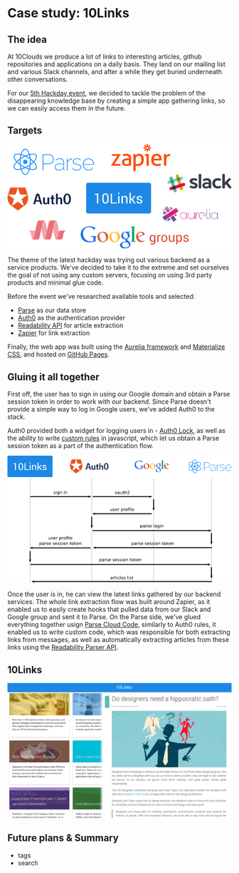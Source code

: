 # Case study: 10Links

## The idea

At 10Clouds we produce a lot of links to interesting articles, github repositories and applications on a daily basis. They land on our mailing list and various Slack channels, and after a while they get buried underneath other conversations.

For our [5th Hackday event][5th hackday post], we decided to tackle the problem of the disappearing knowledge base by creating a simple app gathering links, so we can easily access them in the future.

## Targets

![Logos](tech-cloud.png)

The theme of the latest hackday was trying out various backend as a service products. We've decided to take it to the extreme and set ourselves the goal of not using any custom servers, focusing on using 3rd party products and minimal glue code.

Before the event we've researched available tools and selected:
- [Parse][] as our data store
- [Auth0][] as the authentication provider
- [Readability API][] for article extraction
- [Zapier][] for link extraction

Finally, the web app was built using the [Aurelia framework][aurelia] and [Materialize CSS][], and hosted on [GitHub Pages][].

## Gluing it all together

First off, the user has to sign in using our Google domain and obtain a Parse session token in order to work with our backend. Since Parse doesn't provide a simple way to log in Google users, we've added Auth0 to the stack. 

Auth0 provided both a widget for logging users in - [Auth0 Lock][], as well as the ability to write [custom rules][auth0 rules] in javascript, which let us obtain a Parse session token as a part of the authentication flow.

![Authentication flow](auth-flow.png)

Once the user is in, he can view the latest links gathered by our backend services. The whole link extraction flow was built around Zapier, as it enabled us to easily create hooks that pulled data from our Slack and Google group and sent it to Parse. On the Parse side, we've glued everything together usign [Parse Cloud Code][], similarly to Auth0 rules, it enabled us to write custom code, which was responsible for both extracting links from messages, as well as automatically extracting articles from these links using the [Readability Parser API][readability parser].

## 10Links

![End result](result.png)



## Future plans & Summary
- tags
- search

[5th hackday post]: http://10clouds.com/blog/hackday-v-why-we-all-love-codefesting/
[aurelia]: http://aurelia.io/
[auth0]: https://auth0.com/
[auth0 lock]: https://auth0.com/lock
[auth0 rules]: https://auth0.com/docs/rules
[google groups]: https://groups.google.com
[materialize css]: http://materializecss.com/
[parse]: https://parse.com/
[parse cloud code]: https://parse.com/docs/js/guide#cloud-code
[readability api]: https://www.readability.com/developers/api/
[readability parser]: https://www.readability.com/developers/api/parser
[readability]: https://www.readability.com/
[slack]: https://slack.com/
[zapier]: https://zapier.com
[github pages]: https://pages.github.com/
